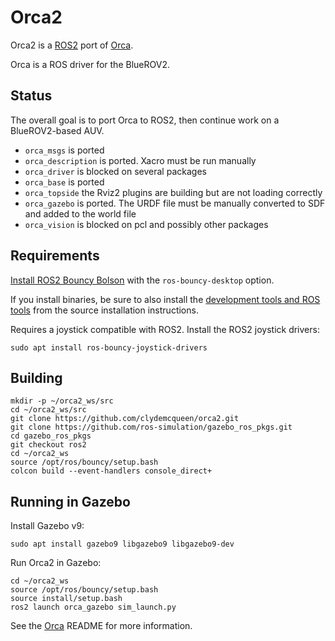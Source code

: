 # Orca2 #

Orca2 is a [ROS2](https://index.ros.org/doc/ros2/) port of [Orca](https://github.com/clydemcqueen/orca).

Orca is a ROS driver for the BlueROV2.

## Status

The overall goal is to port Orca to ROS2, then continue work on a BlueROV2-based AUV.

* `orca_msgs` is ported
* `orca_description` is ported. Xacro must be run manually
* `orca_driver` is blocked on several packages
* `orca_base` is ported
* `orca_topside` the Rviz2 plugins are building but are not loading correctly
* `orca_gazebo` is ported. The URDF file must be manually converted to SDF and added to the world file
* `orca_vision` is blocked on pcl and possibly other packages

## Requirements

[Install ROS2 Bouncy Bolson](https://index.ros.org/doc/ros2/Installation/)
with the `ros-bouncy-desktop` option.

If you install binaries, be sure to also install the 
[development tools and ROS tools](https://index.ros.org/doc/ros2/Linux-Development-Setup/)
from the source installation instructions.

Requires a joystick compatible with ROS2. Install the ROS2 joystick drivers:

~~~
sudo apt install ros-bouncy-joystick-drivers
~~~

## Building

~~~
mkdir -p ~/orca2_ws/src
cd ~/orca2_ws/src
git clone https://github.com/clydemcqueen/orca2.git
git clone https://github.com/ros-simulation/gazebo_ros_pkgs.git
cd gazebo_ros_pkgs
git checkout ros2
cd ~/orca2_ws
source /opt/ros/bouncy/setup.bash
colcon build --event-handlers console_direct+
~~~

## Running in Gazebo

Install Gazebo v9:

~~~
sudo apt install gazebo9 libgazebo9 libgazebo9-dev
~~~

Run Orca2 in Gazebo:

~~~
cd ~/orca2_ws
source /opt/ros/bouncy/setup.bash
source install/setup.bash
ros2 launch orca_gazebo sim_launch.py
~~~

See the [Orca](https://github.com/clydemcqueen/orca) README for more information.